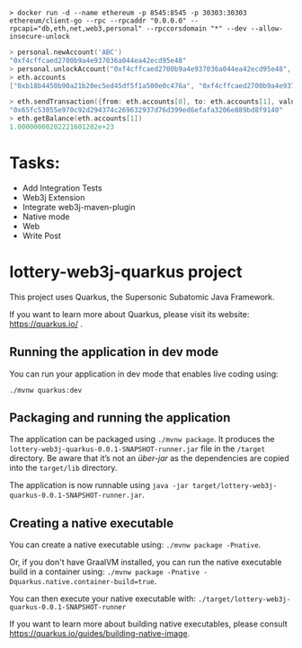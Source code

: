 ```
> docker run -d --name ethereum -p 8545:8545 -p 30303:30303 ethereum/client-go --rpc --rpcaddr "0.0.0.0" --rpcapi="db,eth,net,web3,personal" --rpccorsdomain "*" --dev --allow-insecure-unlock
```

```go
> personal.newAccount('ABC')
"0xf4cffcaed2700b9a4e937036a044ea42ecd95e48"
> personal.unlockAccount("0xf4cffcaed2700b9a4e937036a044ea42ecd95e48", "ABC")
> eth.accounts
["0xb18b4450b90a21b20ec5ed45df5f1a500e0c476a", "0xf4cffcaed2700b9a4e937036a044ea42ecd95e48"]
```

```go
> eth.sendTransaction({from: eth.accounts[0], to: eth.accounts[1], value: web3.toWei(100000, 'ether')})
"0x65fc53055e970c92d294374c269632937d76d399ed6efafa3206e889bd8f9140"
> eth.getBalance(eth.accounts[1])
1.00000000202221601202e+23
```

# Tasks:
- Add Integration Tests
- Web3j Extension
- Integrate web3j-maven-plugin
- Native mode
- Web
- Write Post

# lottery-web3j-quarkus project

This project uses Quarkus, the Supersonic Subatomic Java Framework.

If you want to learn more about Quarkus, please visit its website: https://quarkus.io/ .

## Running the application in dev mode

You can run your application in dev mode that enables live coding using:
```
./mvnw quarkus:dev
```

## Packaging and running the application

The application can be packaged using `./mvnw package`.
It produces the `lottery-web3j-quarkus-0.0.1-SNAPSHOT-runner.jar` file in the `/target` directory.
Be aware that it’s not an _über-jar_ as the dependencies are copied into the `target/lib` directory.

The application is now runnable using `java -jar target/lottery-web3j-quarkus-0.0.1-SNAPSHOT-runner.jar`.

## Creating a native executable

You can create a native executable using: `./mvnw package -Pnative`.

Or, if you don't have GraalVM installed, you can run the native executable build in a container using: `./mvnw package -Pnative -Dquarkus.native.container-build=true`.

You can then execute your native executable with: `./target/lottery-web3j-quarkus-0.0.1-SNAPSHOT-runner`

If you want to learn more about building native executables, please consult https://quarkus.io/guides/building-native-image.
